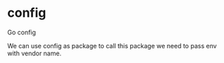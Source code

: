 # config
Go config

We can use config as package to call this package we need to pass env with vendor name.
